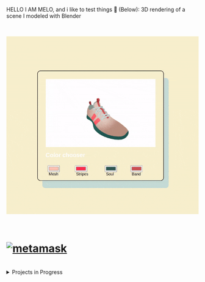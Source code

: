 HELLO I AM MELO, and i like to test things 👾
(Below): 3D rendering of a scene I modeled with Blender

 
   
  
   
   <br>

   [<img src="changin-all-colors2.gif "/>](https://github.com/nadiamariduena/product-configuration-react-three-fiber) 
   
   
   
<br>

 
    
 


# <a href="https://emoji.gg/emoji/1385-metamask"><img src="https://emoji.gg/assets/emoji/1385-metamask.png" width="64px" height="64px" alt="metamask"></a>

<br>

<details>
<summary>Projects in Progress</summary> 
   
<br>
   
### OpenSea marketplace [repo](https://github.com/nadiamariduena/opensea-marketplace)  
#### Stack: Blockchain Web 3.0 App with  Next.js | Sanity.io | thirdweb | Tailwind | Alchemy
   
 
 [<img src="preview-image.webp"/>](https://opensea-clone-nadia-mariduena-exercise.vercel.app/) 
   
  <br>
   
   
     
[<img src="camaie-furniture_e-store.gif"/>](https://camaie-furniture-st.netlify.app/) 

   <br>

[<img src="study1_chairMarcelBreuer_eeveTest.jpg"/>](https://nadiamariduena.com/) 
   
   
</details>

